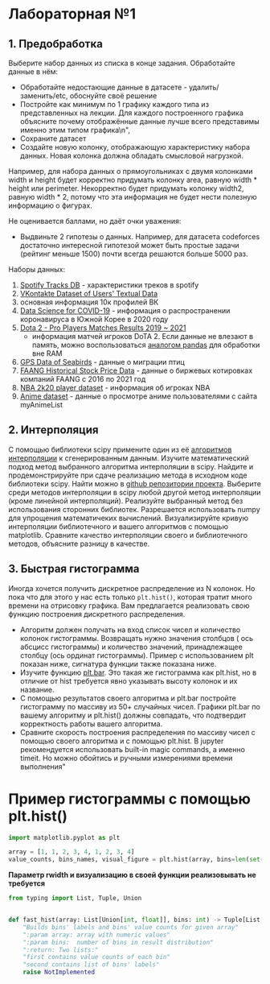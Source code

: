 # Лабораторная №1

## 1. Предобработка

Выберите набор данных из списка в конце задания. Обработайте данные в нём:

- Обработайте недостающие данные в датасете - удалить/заменить/etc, обоснуйте своё решение
- Постройте как минимум по 1 графику каждого типа из представленных на лекции. Для каждого построенного графика
  объясните почему отображённые данные лучше всего представимы именно этим типом графика\n",
- Сохраните датасет
- Создайте новую колонку, отображающую характеристику набора данных. Новая колонка должна обладать смысловой нагрузкой.

Например, для набора данных о прямоугольниках с двумя колонками width и height будет корректно придумать колонку area,
равную width * height или perimeter. Некорректно будет придумать колонку width2, равную width * 2, потому что эта
информация не будет нести полезную информацию о фигурах.

Не оценивается баллами, но даёт очки уважения:

- Выдвиньте 2 гипотезы о данных. Например, для датасета codeforces достаточно интересной гипотезой может быть простые
  задачи (рейтинг меньше 1500) почти всегда решаются больше 5000 раз.

Наборы данных:

1. [Spotify Tracks DB](https://www.kaggle.com/zaheenhamidani/ultimate-spotify-tracks-db) - характеристики треков в
   spotify
2. [VKontakte Dataset of Users' Textual Data](https://www.kaggle.com/oldaandozerskaya/vkontakte-dataset-of-users-textual-data)
3. основная информация 10к профилей ВК
4. [Data Science for COVID-19](https://www.kaggle.com/kimjihoo/coronavirusdataset) - информация о распространении
   коронавируса в Южной Корее в 2020 году
5. [Dota 2 - Pro Players Matches Results 2019 ~ 2021](https://www.kaggle.com/devinanzelmo/dota-2-matches?select=player_ratings.csv)
    - информация матчей игроков DoTA 2. Если данные не влезают в память, можно
      воспользоваться [аналогом pandas](https://dask.org/) для обработки вне RAM
6. [GPS Data of Seabirds](https://www.kaggle.com/saurabhshahane/predicting-animal-behavior-using-gps) - данные о
   миграции птиц
7. [FAANG Historical Stock Price Data](https://www.kaggle.com/specter7/amazon-amzn-historical-stock-price-data) - данные
   о биржевых котировках компаний FAANG c 2016 по 2021 год
8. [NBA 2k20 player dataset](https://www.kaggle.com/isaienkov/nba2k20-player-dataset) - информация об игроках NBA
9. [Anime dataset](https://www.kaggle.com/thunderz/anime-dataset?select=user_data.csv) - данные о просмотре аниме
   пользователями с сайта myAnimeList

## 2. Интерполяция

С помощью библиотеки scipy примените один из
её [алгоритмов интерполяции](https://docs.scipy.org/doc/scipy/reference/interpolate.html) к сгенерированным данным.
Изучите математический подход метод выбранного алгоритма интерполяции в scipy. Найдите и продемонстрируйте при сдаче
реализацию метода в исходном коде библиотеки scipy. Найти можно
в [github репозитории проекта](https://github.com/scipy/scipy). Выберите среди методов интерполяции в scipy любой другой
метод интерполяции (кроме линейной интерполяций). Реализуйте выбранный метод без использования сторонних библиотек.
Разрешается использовать numpy для упрощения математичеких вычислений. Визуализируйте кривую интерполяции библиотечного
и вашего алгоритмов с помощью matplotlib. Сравните качество интерполяции своего и библиотечного методов, объясните
разницу в качестве.

## 3. Быстрая гистограмма

Иногда хочется получить дискретное распределение из N колонок. Но пока что для этого у нас есть только `plt.hist()`,
которая тратит много времени на отрисовку графика. Вам предлагается реализовать свою функцию построения дискретного
распределения.

* Алгоритм должен получать на вход список чисел и количество колонок гистограммы. Возвращать нужно значения столбцов (
  ось абсцисс гистограммы) и количество значений, принадлежащее столбцу (ось ординат гистограммы). Пример с
  использованием plt показан ниже, сигнатура функции также показана ниже.
* Изучите функцию [plt.bar](https://matplotlib.org/stable/api/_as_gen/matplotlib.pyplot.bar.html). Это такая же
  гистограмма как plt.hist, но в отличие от hist требуется явно указывать высоту колонок и их название.
* С помощью результатов своего алгоритма и plt.bar постройте гистограмму по массиву из 50+ случайных чисел. Графики
  plt.bar по вашему алгоритму и plt.hist() должны совпадать, что подтвердит корректность работы вашего алгоритма.
* Сравните скорость построения распределения по массиву чисел с помощью своего алгоритма и с помощью plt.hist. В jupyter
  рекомендуется использовать built-in magic commands, а именно timeit. Но можно обойтись и ручными измерениями времени
  выполнения"

# Пример гистограммы с помощью plt.hist()

```python
import matplotlib.pyplot as plt

array = [1, 1, 2, 3, 4, 1, 2, 3, 4]
value_counts, bins_names, visual_figure = plt.hist(array, bins=len(set(array)), rwidth=0.9)
```

**Параметр rwidth и визуализацию в своей функции реализовывать не требуется**

```python
from typing import List, Tuple, Union


def fast_hist(array: List[Union[int, float]], bins: int) -> Tuple[List[int], List[float]]:
    "Builds bins' labels and bins' value counts for given array"
    ":param array: array with numeric values"
    ":param bins:  number of bins in result distribution"
    ":return: Two lists:"
    "first contains value counts of each bin"
    "second contains list of bins' labels"
    raise NotImplemented
```
